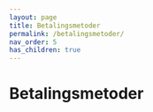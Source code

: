 ```yaml
---
layout: page
title: Betalingsmetoder
permalink: /betalingsmetoder/
nav_order: 5
has_children: true
---
```


# Betalingsmetoder
